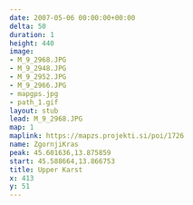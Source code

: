 ```yaml
---
date: 2007-05-06 00:00:00+00:00
delta: 50
duration: 1
height: 440
image:
- M_9_2968.JPG
- M_9_2948.JPG
- M_9_2952.JPG
- M_9_2966.JPG
- mapgps.jpg
- path_1.gif
layout: stub
lead: M_9_2968.JPG
map: 1
maplink: https://mapzs.projekti.si/poi/1726
name: ZgornjiKras
peak: 45.601636,13.875859
start: 45.588664,13.866753
title: Upper Karst
x: 413
y: 51
---
```

